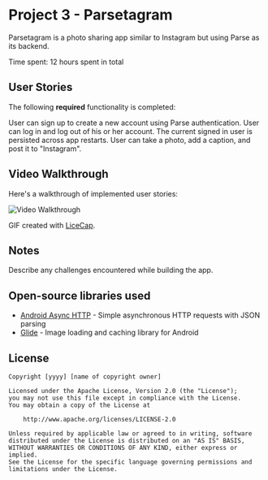 # Project 3 - Parsetagram

Parsetagram is a photo sharing app similar to Instagram but using Parse as its backend.

Time spent: 12 hours spent in total

## User Stories

The following **required** functionality is completed:

User can sign up to create a new account using Parse authentication.
User can log in and log out of his or her account.
The current signed in user is persisted across app restarts.
User can take a photo, add a caption, and post it to "Instagram".


## Video Walkthrough

Here's a walkthrough of implemented user stories:

<img src='https://submissions.us-east-1.linodeobjects.com/android_university/vuFkF4RT.gif' title='Video Walkthrough' width='' alt='Video Walkthrough' />

GIF created with [LiceCap](http://www.cockos.com/licecap/).

## Notes

Describe any challenges encountered while building the app.

## Open-source libraries used

- [Android Async HTTP](https://github.com/codepath/CPAsyncHttpClient) - Simple asynchronous HTTP requests with JSON parsing
- [Glide](https://github.com/bumptech/glide) - Image loading and caching library for Android

## License

    Copyright [yyyy] [name of copyright owner]

    Licensed under the Apache License, Version 2.0 (the "License");
    you may not use this file except in compliance with the License.
    You may obtain a copy of the License at

        http://www.apache.org/licenses/LICENSE-2.0

    Unless required by applicable law or agreed to in writing, software
    distributed under the License is distributed on an "AS IS" BASIS,
    WITHOUT WARRANTIES OR CONDITIONS OF ANY KIND, either express or implied.
    See the License for the specific language governing permissions and
    limitations under the License.
